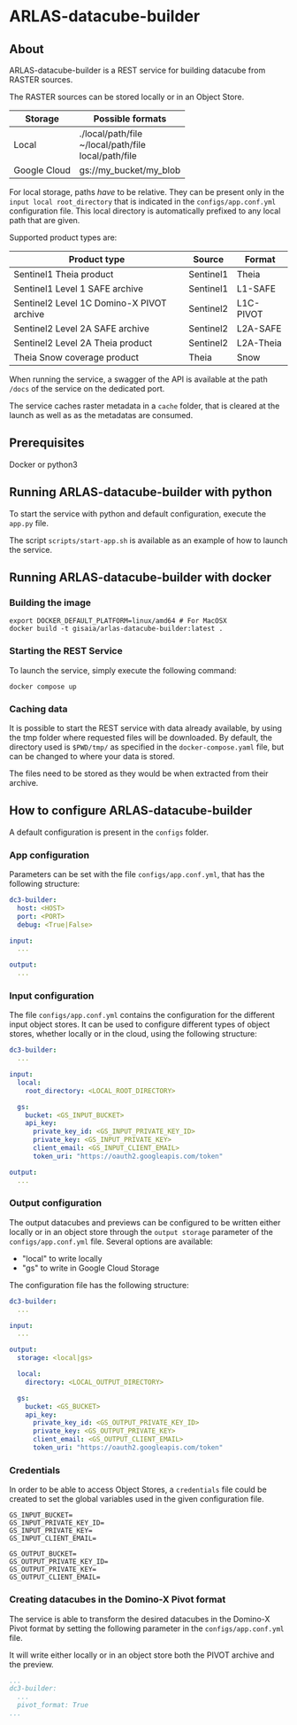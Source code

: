 # ARLAS-datacube-builder

## About

ARLAS-datacube-builder is a REST service for building datacube from RASTER sources.

The RASTER sources can be stored locally or in an Object Store.

| Storage      | Possible formats                                          |
|--------------|-----------------------------------------------------------|
| Local        | ./local/path/file<br>~/local/path/file<br>local/path/file |
| Google Cloud | gs://my_bucket/my_blob                                    |

For local storage, paths *have* to be relative.
They can be present only in the `input local root_directory` that is indicated in the `configs/app.conf.yml` configuration file.
This local directory is automatically prefixed to any local path that are given.

Supported product types are:

| Product type                                | Source    | Format     |
|---------------------------------------------|-----------|------------|
| Sentinel1 Theia product                     | Sentinel1 | Theia      |
| Sentinel1 Level 1 SAFE archive              | Sentinel1 | L1-SAFE    |
| Sentinel2 Level 1C Domino-X PIVOT archive   | Sentinel2 | L1C-PIVOT  |
| Sentinel2 Level 2A SAFE archive             | Sentinel2 | L2A-SAFE   |
| Sentinel2 Level 2A Theia product            | Sentinel2 | L2A-Theia  |
| Theia Snow coverage product                 | Theia     | Snow       |

When running the service, a swagger of the API is available at the path `/docs` of the service on the dedicated port.

The service caches raster metadata in a `cache` folder, that is cleared at the launch as well as as the metadatas are consumed.

## Prerequisites

Docker or python3

## Running ARLAS-datacube-builder with python

To start the service with python and default configuration, execute the `app.py` file.

The script `scripts/start-app.sh` is available as an example of how to launch the service.

## Running ARLAS-datacube-builder with docker

### Building the image

```shell
export DOCKER_DEFAULT_PLATFORM=linux/amd64 # For MacOSX
docker build -t gisaia/arlas-datacube-builder:latest .
```

### Starting the REST Service

To launch the service, simply execute the following command:

```shell
docker compose up
```

### Caching data

It is possible to start the REST service with data already available, by using the tmp folder where requested files will be downloaded. By default, the directory used is `$PWD/tmp/` as specified in the `docker-compose.yaml` file, but can be changed to where your data is stored.

The files need to be stored as they would be when extracted from their archive.

## How to configure ARLAS-datacube-builder

A default configuration is present in the `configs` folder.

### App configuration

Parameters can be set with the file `configs/app.conf.yml`, that has the following structure:

```yaml
dc3-builder:
  host: <HOST>
  port: <PORT>
  debug: <True|False>

input:
  ...

output:
  ...
```

### Input configuration

The file `configs/app.conf.yml` contains the configuration for the different input object stores. It can be used to configure different types of object stores, whether locally or in the cloud, using the following structure:

```yaml
dc3-builder:
  ...

input:
  local:
    root_directory: <LOCAL_ROOT_DIRECTORY>

  gs:
    bucket: <GS_INPUT_BUCKET>
    api_key:
      private_key_id: <GS_INPUT_PRIVATE_KEY_ID>
      private_key: <GS_INPUT_PRIVATE_KEY>
      client_email: <GS_INPUT_CLIENT_EMAIL>
      token_uri: "https://oauth2.googleapis.com/token"

output:
  ...
```

### Output configuration

The output datacubes and previews can be configured to be written either locally or in an object store through the `output storage` parameter of the `configs/app.conf.yml` file. Several options are available:

- "local" to write locally
- "gs" to write in Google Cloud Storage

The configuration file has the following structure:

```yaml
dc3-builder:
  ...

input:
  ...

output:
  storage: <local|gs>

  local:
    directory: <LOCAL_OUTPUT_DIRECTORY>

  gs:
    bucket: <GS_BUCKET>
    api_key:
      private_key_id: <GS_OUTPUT_PRIVATE_KEY_ID>
      private_key: <GS_OUTPUT_PRIVATE_KEY>
      client_email: <GS_OUTPUT_CLIENT_EMAIL>
      token_uri: "https://oauth2.googleapis.com/token"
```

### Credentials

In order to be able to access Object Stores, a `credentials` file could be created to set the global variables used in the given configuration file.

```
GS_INPUT_BUCKET=
GS_INPUT_PRIVATE_KEY_ID=
GS_INPUT_PRIVATE_KEY=
GS_INPUT_CLIENT_EMAIL=

GS_OUTPUT_BUCKET=
GS_OUTPUT_PRIVATE_KEY_ID=
GS_OUTPUT_PRIVATE_KEY=
GS_OUTPUT_CLIENT_EMAIL=
```

### Creating datacubes in the Domino-X Pivot format

The service is able to transform the desired datacubes in the Domino-X Pivot format by setting the following parameter in the `configs/app.conf.yml` file.

It will write either locally or in an object store both the PIVOT archive and the preview.

```yaml
...
dc3-builder:
  ...
  pivot_format: True
...
```
